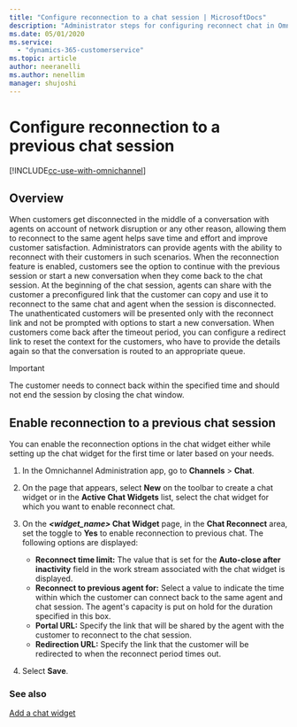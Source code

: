 ```yaml
---
title: "Configure reconnection to a chat session | MicrosoftDocs"
description: "Administrator steps for configuring reconnect chat in Omnichannel for Customer Service."
ms.date: 05/01/2020
ms.service:
  - "dynamics-365-customerservice"
ms.topic: article
author: neeranelli
ms.author: nenellim
manager: shujoshi
---
```


# Configure reconnection to a previous chat session

[!INCLUDE[cc-use-with-omnichannel](../../includes/cc-use-with-omnichannel.md)]

## Overview

When customers get disconnected in the middle of a conversation with agents on account of network disruption or any other reason, allowing them to reconnect to the same agent helps save time and effort and improve customer satisfaction. Administrators can provide agents with the ability to reconnect with their customers in such scenarios. When the reconnection feature is enabled, customers see the option to continue with the previous session or start a new conversation when they come back to the chat session. At the beginning of the chat session, agents can share with the customer a preconfigured link that the customer can copy and use it to reconnect to the same chat and agent when the session is disconnected. The unathenticated customers will be presented only with the reconnect link and not be prompted with options to start a new conversation. When customers come back after the timeout period, you can configure a redirect link to reset the context for the customers, who have to provide the details again so that the conversation is routed to an appropriate queue.

> [!IMPORTANT]
>
> The customer needs to connect back within the specified time and should not end the session by closing the chat window.

## Enable reconnection to a previous chat session

You can enable the reconnection options in the chat widget either while setting up the chat widget for the first time or later based on your needs.

1. In the Omnichannel Administration app, go to **Channels** > **Chat**.

2. On the page that appears, select **New** on the toolbar to create a chat widget or in the **Active Chat Widgets** list, select the chat widget for which you want to enable reconnect chat.

3. On the ***<widget_name>* Chat Widget** page, in the **Chat Reconnect** area, set the toggle to **Yes** to enable reconnection to previous chat. The following options are displayed:
   - **Reconnect time limit:** The value that is set for the **Auto-close after inactivity** field in the work stream associated with the chat widget is displayed.
   - **Reconnect to previous agent for:** Select a value to indicate the time within which the customer can connect back to the same agent and chat session. The agent's capacity is put on hold for the duration specified in this box.
   - **Portal URL:** Specify the link that will be shared by the agent with the customer to reconnect to the chat session.
   - **Redirection URL:** Specify the link that the customer will be redirected to when the reconnect period times out.

4. Select **Save**.

### See also

[Add a chat widget](add-chat-widget.md)
